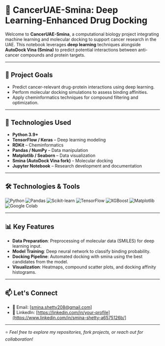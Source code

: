 
# 🧠 CancerUAE-Smina: Deep Learning-Enhanced Drug Docking

Welcome to **CancerUAE-Smina**, a computational biology project integrating machine learning and molecular docking to support cancer research in the UAE. This notebook leverages **deep learning** techniques alongside **AutoDock Vina (Smina)** to predict potential interactions between anti-cancer compounds and protein targets.

---

## 🚀 Project Goals

- Predict cancer-relevant drug-protein interactions using deep learning.
- Perform molecular docking simulations to assess binding affinities.
- Apply cheminformatics techniques for compound filtering and optimization.

---

## 🧪 Technologies Used

- **Python 3.9+**
- **TensorFlow / Keras** – Deep learning modeling
- **RDKit** – Cheminformatics
- **Pandas / NumPy** – Data manipulation
- **Matplotlib / Seaborn** – Data visualization
- **Smina (AutoDock Vina fork)** – Molecular docking
- **Jupyter Notebook** – Research development and documentation

---

## 🛠️ Technologies & Tools

![Python](https://img.shields.io/badge/Python-3670A0?style=for-the-badge&logo=python&logoColor=white)
![Pandas](https://img.shields.io/badge/Pandas-150458?style=for-the-badge&logo=pandas)
![Scikit-learn](https://img.shields.io/badge/Scikit--Learn-F7931E?style=for-the-badge&logo=scikit-learn&logoColor=white)
![TensorFlow](https://img.shields.io/badge/TensorFlow-FF6F00?style=for-the-badge&logo=tensorflow&logoColor=white)
![XGBoost](https://img.shields.io/badge/XGBoost-EC2D01?style=for-the-badge&logo=machinelearning&logoColor=white)
![Matplotlib](https://img.shields.io/badge/Matplotlib-11557C?style=for-the-badge&logo=matplotlib)
![Google Colab](https://img.shields.io/badge/Colab-F9AB00?style=for-the-badge&logo=googlecolab&logoColor=white)

---
## 📊 Key Features

- **Data Preparation**: Preprocessing of molecular data (SMILES) for deep learning input.
- **Model Training**: Deep neural network to classify binding probability.
- **Docking Pipeline**: Automated docking with smina using the best candidates from the model.
- **Visualization**: Heatmaps, compound scatter plots, and docking affinity histograms.

---

## 📫 Let's Connect

- 📧 Email: [smina.shetty208@gmail.com]
- 💼 LinkedIn: [https://linkedin.com/in/your-profile](https://www.linkedin.com/in/smina-shetty-a6575126b/]


---

⭐️ *Feel free to explore my repositories, fork projects, or reach out for collaboration!*

